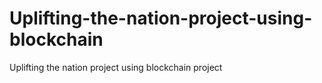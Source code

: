 # Uplifting-the-nation-project-using-blockchain
Uplifting the nation project using blockchain project
